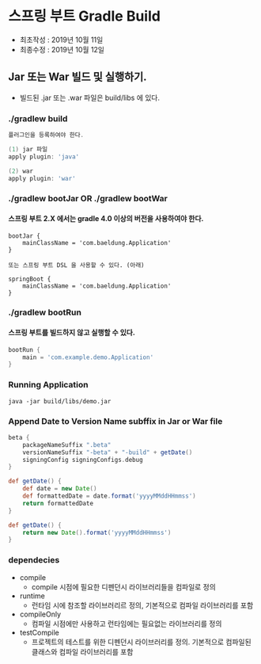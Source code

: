 # 스프링 부트 Gradle Build
- 최초작성 : 2019년 10월 11일
- 최종수정 : 2019년 10월 12일

## Jar 또는 War 빌드 및 실행하기.
- 빌드된 .jar 또는 .war 파일은 build/libs 에 있다.

### ./gradlew build
```gradle
플러그인을 등록하여야 한다.

(1) jar 파일 
apply plugin: 'java'

(2) war
apply plugin: 'war'
```

### ./gradlew bootJar OR ./gradlew bootWar
#### 스프링 부트 2.X 에서는 gradle 4.0 이상의 버전을 사용하여야 한다.
```
bootJar {
    mainClassName = 'com.baeldung.Application'
}

또는 스프링 부트 DSL 을 사용할 수 있다. (아래)

springBoot {
    mainClassName = 'com.baeldung.Application'
}
```

### ./gradlew bootRun
#### 스프링 부트를 빌드하지 않고 실행할 수 있다.
```gradle
bootRun {
    main = 'com.example.demo.Application'
}
```

### Running Application
```
java -jar build/libs/demo.jar
```

### Append Date to Version Name subffix in Jar or War file 
```gradle
beta {
    packageNameSuffix ".beta"
    versionNameSuffix "-beta" + "-build" + getDate()
    signingConfig signingConfigs.debug
}

def getDate() {
    def date = new Date()
    def formattedDate = date.format('yyyyMMddHHmmss')
    return formattedDate
}

def getDate() {
    return new Date().format('yyyyMMddHHmmss')
}
```

### dependecies
- compile 
  - compile 시점에 필요한 디펜던시 라이브러리들을 컴파일로 정의
- runtime
  - 런타임 시에 참조할 라이브러리르 정의, 기본적으로 컴파일 라이브러리를 포함
- compileOnly
  - 컴파일 시점에만 사용하고 런타임에는 필요없는 라이브러리를 정의
- testCompile
  - 프로젝트의 테스트를 위한 디펜던시 라이브러리를 정의. 기본적으로 컴파일된 클래스와 컴파일 라이브러리를 포함
  
  
